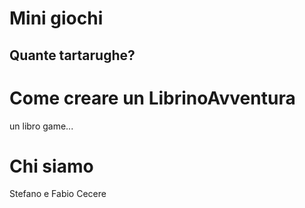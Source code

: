 # Mini giochi
## Quante tartarughe?

# Come creare un LibrinoAvventura
un libro game...

# Chi siamo

Stefano e Fabio Cecere


